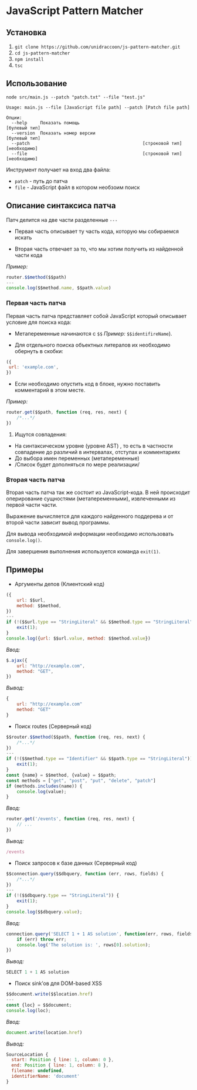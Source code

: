 # JavaScript Pattern Matcher

## Установка

1. `git clone https://github.com/unidraccoon/js-pattern-matcher.git`
2. `cd js-pattern-matcher`
3. `npm install`
4. `tsc`

## Использование

`node src/main.js --patch "patch.txt" --file "test.js"`

```console
Usage: main.js --file [JavaScript file path] --patch [Patch file path]

Опции:
  --help     Показать помощь                                       [булевый тип]
  --version  Показать номер версии                                 [булевый тип]
  --patch                                           [строковой тип] [необходимо]
  --file                                            [строковой тип] [необходимо]
```

Инструмент получает на вход два файла:

* `patch` - путь до патча
* `file` - JavaScript файл в котором необзоим поиск

## Описание синтаксиса патча

Патч делится на две части разделенные `---`

* Первая часть описывает ту часть кода, которую мы собираемся искать

* Вторая часть отвечает за то, что мы хотим получить из найденной части кода

*Пример:*

```javascript
router.$$method($$path)
---
console.log($$method.name, $$path.value)
```  

### Первая часть патча

Первая часть патча представляет собой JavaScript который описывает уcловие для поиска кода:

* Метапеременные начинаются с `$$`
*Пример:* `$$identifireName`).

* Для отдельного поиска объектных литералов их необходимо обернуть в скобки:

```javascript
({
 url: 'example.com', 
})
```

* Если необходимо опустить код в блоке, нужно поставить комментарий в этом месте.

*Пример:*

```javascript
router.get($$path, function (req, res, next) {
    /*...*/
})
```

1. Ищутся совпадения:

* На синтаксическом уровне (уровне AST) , то есть в частности совпадение до различий в интервалах, отступах и комментариях
* До выбора имен переменных (метапеременные)
* /Список будет дополняться по мере реализации/

### Вторая часть патча

Вторая часть патча так же состоит из JavaScript-кода.
В ней происходит оперирование сущностями (метапеременными), извлеченными из первой части части.

Выражение вычисляется для каждого найденного поддерева и от второй части зависит вывод программы.

Для вывода необходимой информации необходимо использовать `console.log()`.

Для завершения выполнения используется команда `exit(1)`.

## Примеры

* Аргументы депов (Клиентский код)

```javascript
({
    url: $$url,
    method: $$method,
})
---
if (!($$url.type == "StringLiteral" && $$method.type == "StringLiteral")) {
    exit(1);
}
console.log({url: $$url.value, method: $$method.value})
```

*Ввод:*

```javascript
$.ajax({
    url: "http://example.com",
    method: "GET",
})
```

*Вывод:*

```javascript
{
    url: "http://example.com"
    method: "GET"
}
```

* Поиск routes (Серверный код)

```javascript
$$router.$$method($$path, function (req, res, next) {
    /*...*/
})
---
if (!($$method.type == "Identifier" && $$path.type == "StringLiteral")) {
    exit(1);
}
const {name} = $$method, {value} = $$path;
const methods = ["get", "post", "put", "delete", "patch"]
if (methods.includes(name)) {
    console.log(value);
}
```

*Ввод:*

```javascript
router.get('/events', function (req, res, next) {
    // ...
})
```

*Вывод:*

```javascript
/events
```

* Поиск запросов к базе данных (Серверный код)

```javascript
$$connection.query($$dbquery, function (err, rows, fields) {
    /*...*/
})
---
if (!($$dbquery.type == "StringLiteral")) {
    exit(1);
}
console.log($$dbquery.value);
```

*Ввод:*

```javascript
connection.query('SELECT 1 + 1 AS solution', function(err, rows, fields) {
    if (err) throw err;
    console.log('The solution is: ', rows[0].solution);
})
```

*Вывод:*

```javascript
SELECT 1 + 1 AS solution
```

* Поиск sink’ов для DOM-based XSS

```javascript
$$document.write($$location.href)
---
const {loc} = $$document;
console.log(loc);
```

*Ввод:*

```javascript
document.write(location.href)
```

*Вывод:*

```javascript
SourceLocation {
  start: Position { line: 1, column: 0 },
  end: Position { line: 1, column: 8 },
  filename: undefined,
  identifierName: 'document'
}
```
